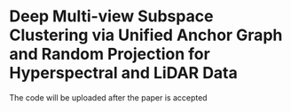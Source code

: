 # Deep Multi-view Subspace Clustering via Unified Anchor Graph and Random Projection for Hyperspectral and LiDAR Data

The code will be uploaded after the paper is accepted
